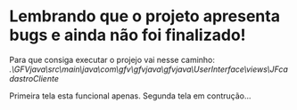 # Lembrando que o projeto apresenta bugs e ainda não foi finalizado!

Para que consiga executar o projejo vai nesse caminho: *.\GFVjava\src\main\java\com\gfv\gfvjava\gfvjava\UserInterface\views\JFcadastroCliente*

Primeira tela esta funcional apenas.
Segunda tela em contrução...
